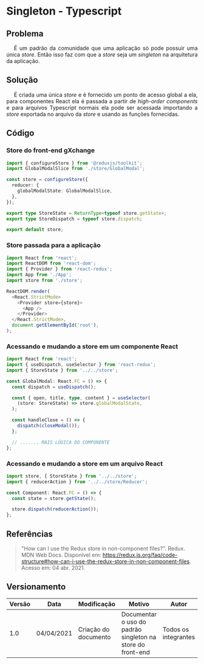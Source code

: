# Singleton - Typescript

## Problema

<p style="text-indent: 20px; text-align: justify">
É um padrão da comunidade que uma aplicação só pode possuir uma única <em>store</em>. Então isso faz com que a <em>store</em> seja um <em>singleton</em> na arquitetura da aplicação.
</p>

## Solução

<p style="text-indent: 20px; text-align: justify">
É criada uma única <em>store</em> e é fornecido um ponto de acesso global a ela, para componentes React ela é passada a partir de <em>high-order components</em> e para arquivos Typescript normais ela pode ser acessada importando a <em>store</em> exportada no arquivo da <em>store</em> e usando as funções fornecidas.
</p>

## Código

### Store do front-end gXchange

``` typescript
import { configureStore } from '@reduxjs/toolkit';
import GlobalModalSlice from './store/GlobalModal';

const store = configureStore({
  reducer: {
    globalModalState: GlobalModalSlice,
  },
});

export type StoreState = ReturnType<typeof store.getState>;
export type StoreDispatch = typeof store.dispatch;

export default store;
```

### Store passada para a aplicação

``` typescript
import React from 'react';
import ReactDOM from 'react-dom';
import { Provider } from 'react-redux';
import App from './App';
import store from './store';

ReactDOM.render(
  <React.StrictMode>
    <Provider store={store}>
      <App />
    </Provider>
  </React.StrictMode>,
  document.getElementById('root'),
);
```

### Acessando e mudando a store em um componente React

``` typescript
import React from 'react';
import { useDispatch, useSelector } from 'react-redux';
import { StoreState } from '../../store';

const GlobalModal: React.FC = () => {
  const dispatch = useDispatch();

  const { open, title, type, content } = useSelector(
    (store: StoreState) => store.globalModalState,
  );

  const handleClose = () => {
    dispatch(closeModal());
  };

  // ....... MAIS LÓGICA DO COMPONENTE
};
```

### Acessando e mudando a store em um arquivo React

``` typescript
import store, { StoreState } from '../../store';
import { reducerAction } from '../../store/Reducer';

const Component: React.FC = () => {
  const state = store.getState();

  store.dispatch(reducerAction());
};
```

## Referências

>"How can I use the Redux store in non-component files?". Redux. MDN Web Docs. Disponível em: https://redux.js.org/faq/code-structure#how-can-i-use-the-redux-store-in-non-component-files. Acesso em: 04 abr. 2021.

## Versionamento

| Versão | Data       | Modificação               | Motivo | Autor         |
| ------ | ---------- | ------------------------- | ------ | ------------- |
| 1.0 | 04/04/2021 | Criação do documento | Documentar o uso do padrão singleton na store do front-end  | Todos os integrantes |

